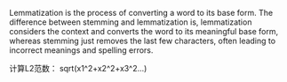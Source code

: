 

Lemmatization is the process of converting a word to its base form. The difference between stemming and lemmatization is, lemmatization considers the context and converts the word to its meaningful base form, whereas stemming just removes the last few characters, often leading to incorrect meanings and spelling errors.

计算L2范数： sqrt(x1^2+x2^2+x3^2...)

